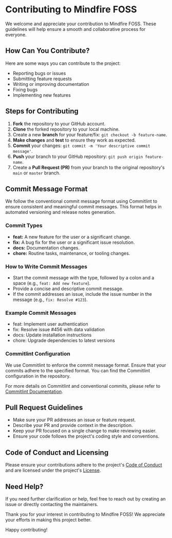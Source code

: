 # Contributing to Mindfire FOSS

We welcome and appreciate your contribution to Mindfire FOSS. These guidelines will help ensure a smooth and collaborative process for everyone.

## How Can You Contribute?

Here are some ways you can contribute to the project:

- Reporting bugs or issues
- Submitting feature requests
- Writing or improving documentation
- Fixing bugs
- Implementing new features

## Steps for Contributing

1. **Fork** the repository to your GitHub account.
2. **Clone** the forked repository to your local machine.
3. Create a new **branch** for your feature/fix: `git checkout -b feature-name`.
4. **Make changes** and **test** to ensure they work as expected.
5. **Commit** your changes: `git commit -m 'Your descriptive commit message'`.
6. **Push** your branch to your GitHub repository: `git push origin feature-name`.
7. Create a **Pull Request (PR)** from your branch to the original repository's `main` or `master` branch.

## Commit Message Format

We follow the conventional commit message format using Commitlint to ensure consistent and meaningful commit messages. This format helps in automated versioning and release notes generation.

### Commit Types

- **feat:** A new feature for the user or a significant change.
- **fix:** A bug fix for the user or a significant issue resolution.
- **docs:** Documentation changes.
- **chore:** Routine tasks, maintenance, or tooling changes.

### How to Write Commit Messages

- Start the commit message with the type, followed by a colon and a space (e.g., `feat: Add new feature`).
- Provide a concise and descriptive commit message.
- If the commit addresses an issue, include the issue number in the message (e.g., `fix: Resolve #123`).

### Example Commit Messages

- feat: Implement user authentication
- fix: Resolve issue #456 with data validation
- docs: Update installation instructions
- chore: Upgrade dependencies to latest versions

### Commitlint Configuration

We use Commitlint to enforce the commit message format. Ensure that your commits adhere to the specified format. You can find the Commitlint configuration in the repository.

For more details on Commitlint and conventional commits, please refer to [Commitlint Documentation](https://commitlint.js.org/).

## Pull Request Guidelines

- Make sure your PR addresses an issue or feature request.
- Describe your PR and provide context in the description.
- Keep your PR focused on a single change to make reviewing easier.
- Ensure your code follows the project's coding style and conventions.

## Code of Conduct and Licensing

Please ensure your contributions adhere to the project's [Code of Conduct](./CODE_OF_CONDUCT.md) and are licensed under the project's [License](./LICENSE).

## Need Help?

If you need further clarification or help, feel free to reach out by creating an issue or directly contacting the maintainers.

Thank you for your interest in contributing to Mindfire FOSS! We appreciate your efforts in making this project better.

Happy contributing!
